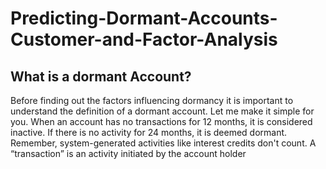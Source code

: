 # Predicting-Dormant-Accounts-Customer-and-Factor-Analysis

## What is a dormant Account?
Before finding out the factors influencing dormancy it is important to understand the definition of a dormant account. Let me make it simple for you. 
When an account has no transactions for 12 months, it is considered inactive. If there is no activity for 24 months, it is deemed dormant. Remember,
system-generated activities like interest credits don't count. A “transaction” is an activity initiated by the account holder

